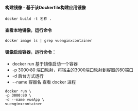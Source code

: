 

#### 构建镜像 - 基于该Dockerfile构建应用镜像

```
docker build -t 名称 .

```

#### 查看本地镜像，运行命令

```
docker image ls | grep vuenginxcontainer

```

####  镜像启动容器，运行命令：

- docker run 基于镜像启动一个容器
- -p 3000:80 端口映射，将宿主的3000端口映射到容器的80端口
- -d 后台方式运行
- --name 容器名 查看 docker 进程

```
docker run \
-p 3000:80 \
-d --name vueApp \
vuenginxcontainer

```